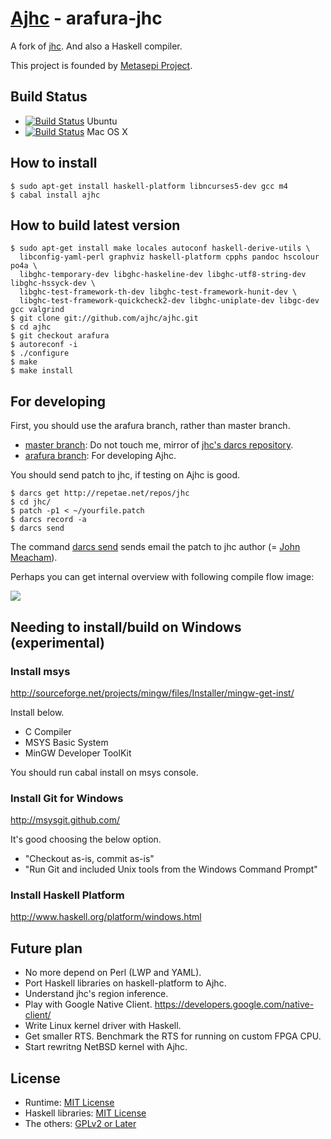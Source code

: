# [Ajhc](http://ajhc.metasepi.org/) - arafura-jhc

A fork of [jhc](http://repetae.net/computer/jhc/).
And also a Haskell compiler. 

This project is founded by [Metasepi Project](http://metasepi.org/).

## Build Status

* [![Build Status](https://travis-ci.org/ajhc/ajhc.png?branch=arafura)](https://travis-ci.org/ajhc/ajhc) Ubuntu
* [![Build Status](https://travis-ci.org/ajhc/ajhc.png?branch=arafura-ci4osx)](https://travis-ci.org/ajhc/ajhc) Mac OS X

## How to install

    $ sudo apt-get install haskell-platform libncurses5-dev gcc m4
    $ cabal install ajhc

## How to build latest version

    $ sudo apt-get install make locales autoconf haskell-derive-utils \
      libconfig-yaml-perl graphviz haskell-platform cpphs pandoc hscolour po4a \
      libghc-temporary-dev libghc-haskeline-dev libghc-utf8-string-dev libghc-hssyck-dev \
      libghc-test-framework-th-dev libghc-test-framework-hunit-dev \
      libghc-test-framework-quickcheck2-dev libghc-uniplate-dev libgc-dev gcc valgrind
    $ git clone git://github.com/ajhc/ajhc.git
    $ cd ajhc
    $ git checkout arafura
    $ autoreconf -i
    $ ./configure
    $ make
    $ make install

## For developing

First, you should use the arafura branch, rather than master branch.

* [master branch](https://github.com/ajhc/ajhc/tree/master): Do not touch me, mirror of [jhc's darcs repository](http://repetae.net/dw/darcsweb.cgi?r=jhc).
* [arafura branch](https://github.com/ajhc/ajhc/tree/arafura): For developing Ajhc.

You should send patch to jhc, if testing on Ajhc is good.

    $ darcs get http://repetae.net/repos/jhc
    $ cd jhc/
    $ patch -p1 < ~/yourfile.patch
    $ darcs record -a
    $ darcs send

The command [darcs send](http://darcs.net/Using/Send) sends email the patch to
jhc author (= [John Meacham](http://repetae.net/)).

Perhaps you can get internal overview with following compile flow image:

![](https://raw.github.com/ajhc/ajhc/arafura/docs/jhc_compile_flow.png)

## Needing to install/build on Windows (experimental)

### Install msys

http://sourceforge.net/projects/mingw/files/Installer/mingw-get-inst/

Install below.

* C Compiler
* MSYS Basic System
* MinGW Developer ToolKit

You should run cabal install on msys console.

### Install Git for Windows

http://msysgit.github.com/

It's good choosing the below option.

* "Checkout as-is, commit as-is"
* "Run Git and included Unix tools from the Windows Command Prompt"

### Install Haskell Platform

http://www.haskell.org/platform/windows.html

## Future plan

* No more depend on Perl (LWP and YAML).
* Port Haskell libraries on haskell-platform to Ajhc.
* Understand jhc's region inference.
* Play with Google Native Client. https://developers.google.com/native-client/
* Write Linux kernel driver with Haskell.
* Get smaller RTS. Benchmark the RTS for running on custom FPGA CPU.
* Start rewritng NetBSD kernel with Ajhc.

## License

* Runtime: [MIT License](https://github.com/ajhc/ajhc/blob/master/rts/LICENSE)
* Haskell libraries: [MIT License](https://github.com/ajhc/ajhc/blob/master/lib/LICENSE)
* The others: [GPLv2 or Later](https://github.com/ajhc/ajhc/blob/arafura/COPYING)
